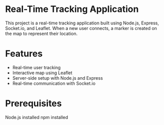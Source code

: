 # Real-Time Tracking Application
This project is a real-time tracking application built using Node.js, Express, Socket.io, and Leaflet. When a new user connects, a marker is created on the map to represent their location.

# Features
<ul>
    <li>Real-time user tracking</li>
    <li>Interactive map using Leaflet</li>
    <li>Server-side setup with Node.js and Express</li>
    <li>Real-time communication with Socket.io</li>
</ul>

# Prerequisites

Node.js installed
npm installed

